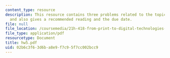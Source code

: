 ```yaml
---
content_type: resource
description: This resource contains three problems related to the topic of Inkan Khipus
  and also gives a recommended reading and the due date.
file: null
file_location: /coursemedia/21h-418-from-print-to-digital-technologies-of-the-word-1450-present-fall-2005/02b6c3f63d6ba8e9f7c95f7cc002bcc9_hw5.pdf
file_type: application/pdf
resourcetype: Document
title: hw5.pdf
uid: 02b6c3f6-3d6b-a8e9-f7c9-5f7cc002bcc9
---
```

